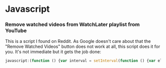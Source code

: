 
# Javascript

### Remove watched videos from WatchLater playlist from YouTube

This is a script I found on Reddit. As Google doesn't care about that the "Remove Watched Videos" button does not work at all, this script does it for you. It's not immediate but it gets the job done:

```javascript
javascript:(function () {var interval = setInterval(function () {var el = document.getElementsByClassName('pl-video'); var i = 0; while (i < el.length && el[i].getElementsByClassName('watched-badge').length === 0) {i++; } if (i < el.length) {el[i].getElementsByClassName('pl-video-edit-remove')[0].click(); } else {clearInterval(interval); } }, 500); })();
```
